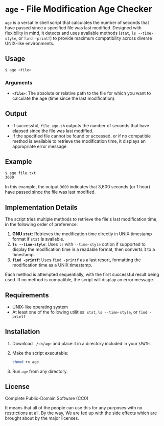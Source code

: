 # `age` - File Modification Age Checker

`age` is a versatile shell script that calculates the number of seconds that have passed since a specified file was last modified. Designed with flexibility in mind, it detects and uses available methods (`stat`, `ls --time-style`, or `find -printf`) to provide maximum compatibility across diverse UNIX-like environments.

## Usage

```sh
$ age <file>
```

### Arguments

- **`<file>`**: The absolute or relative path to the file for which you want to calculate the age (time since the last modification).

## Output

- If successful, `file_age.sh` outputs the number of seconds that have elapsed since the file was last modified.
- If the specified file cannot be found or accessed, or if no compatible method is available to retrieve the modification time, it displays an appropriate error message.

## Example

```sh
$ age file.txt
3600
```

In this example, the output `3600` indicates that 3,600 seconds (or 1 hour) have passed since the file was last modified.

## Implementation Details

The script tries multiple methods to retrieve the file's last modification time, in the following order of preference:

1. **GNU `stat`**: Retrieves the modification time directly in UNIX timestamp format if `stat` is available.
2. **`ls --time-style`**: Uses `ls` with `--time-style` option if supported to display the modification time in a readable format, then converts it to a timestamp.
3. **`find -printf`**: Uses `find -printf` as a last resort, formatting the modification time as a UNIX timestamp.

Each method is attempted sequentially, with the first successful result being used. If no method is compatible, the script will display an error message.

## Requirements

- UNIX-like operating system
- At least one of the following utilities: `stat`, `ls --time-style`, or `find -printf`

## Installation

1. Download `./sh/age` and place it in a directory included in your `$PATH`.
2. Make the script executable:

   ```sh
   chmod +x age
   ```

3. Run `age` from any directory.

## License

Complete Public-Domain Software (CC0)

It means that all of the people can use this for any purposes with no restrictions at all. By the way, We are fed up with the side effects which are brought about by the major licenses.
